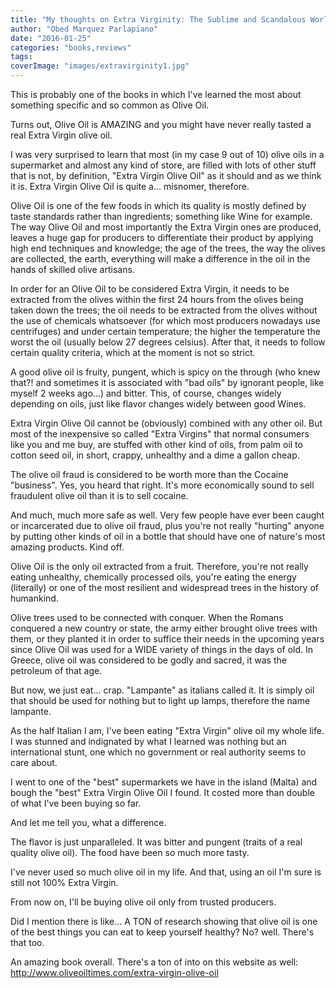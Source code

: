 ```yaml
---
title: "My thoughts on Extra Virginity: The Sublime and Scandalous World of Olive Oil"
author: "Obed Marquez Parlapiano"
date: "2016-01-25"
categories: "books,reviews"
tags:
coverImage: "images/extravirginity1.jpg"
---
```


This is probably one of the books in which I've learned the most about something specific and so common as Olive Oil.

Turns out, Olive Oil is AMAZING and you might have never really tasted a real Extra Virgin olive oil.

I was very surprised to learn that most (in my case 9 out of 10) olive oils in a supermarket and almost any kind of store, are filled with lots of other stuff that is not, by definition, "Extra Virgin Olive Oil" as it should and as we think it is. Extra Virgin Olive Oil is quite a... misnomer, therefore.

Olive Oil is one of the few foods in which its quality is mostly defined by taste standards rather than ingredients; something like Wine for example. The way Olive Oil and most importantly the Extra Virgin ones are produced, leaves a huge gap for producers to differentiate their product by applying high end techniques and knowledge; the age of the trees, the way the olives are collected, the earth, everything will make a difference in the oil in the hands of skilled olive artisans.

In order for an Olive Oil to be considered Extra Virgin, it needs to be extracted from the olives within the first 24 hours from the olives being taken down the trees; the oil needs to be extracted from the olives without the use of chemicals whatsoever (for which most producers nowadays use centrifuges) and under certain temperature; the higher the temperature the worst the oil (usually below 27 degrees celsius). After that, it needs to follow certain quality criteria, which at the moment is not so strict.

A good olive oil is fruity, pungent, which is spicy on the through (who knew that?! and sometimes it is associated with "bad oils" by ignorant people, like myself 2 weeks ago...) and bitter. This, of course, changes widely depending on oils, just like flavor changes widely between good Wines.

Extra Virgin Olive Oil cannot be (obviously) combined with any other oil. But most of the inexpensive so called "Extra Virgins" that normal consumers like you and me buy, are stuffed with other kind of oils, from palm oil to cotton seed oil, in short, crappy, unhealthy and a dime a gallon cheap.

The olive oil fraud is considered to be worth more than the Cocaine "business". Yes, you heard that right. It's more economically sound to sell fraudulent olive oil than it is to sell cocaine.

And much, much more safe as well. Very few people have ever been caught or incarcerated due to olive oil fraud, plus you're not really "hurting" anyone by putting other kinds of oil in a bottle that should have one of nature's most amazing products. Kind off.

Olive Oil is the only oil extracted from a fruit. Therefore, you're not really eating unhealthy, chemically processed oils, you're eating the energy (literally) or one of the most resilient and widespread trees in the history of humankind.

Olive trees used to be connected with conquer. When the Romans conquered a new country or state, the army either brought olive trees with them, or they planted it in order to suffice their needs in the upcoming years since Olive Oil was used for a WIDE variety of things in the days of old. In Greece, olive oil was considered to be godly and sacred, it was the petroleum of that age.

But now, we just eat... crap. "Lampante" as italians called it. It is simply oil that should be used for nothing but to light up lamps, therefore the name lampante.

As the half Italian I am, I've been eating "Extra Virgin" olive oil my whole life. I was stunned and indignated by what I learned was nothing but an international stunt, one which no government or real authority seems to care about.

I went to one of the "best" supermarkets we have in the island (Malta) and bough the "best" Extra Virgin Olive Oil I found. It costed more than double of what I've been buying so far.

And let me tell you, what a difference.

The flavor is just unparalleled. It was bitter and pungent (traits of a real quality olive oil). The food have been so much more tasty.

I've never used so much olive oil in my life. And that, using an oil I'm sure is still not 100% Extra Virgin.

From now on, I'll be buying olive oil only from trusted producers.

Did I mention there is like... A TON of research showing that olive oil is one of the best things you can eat to keep yourself healthy? No? well. There's that too.

An amazing book overall. There's a ton of into on this website as well: http://www.oliveoiltimes.com/extra-virgin-olive-oil
